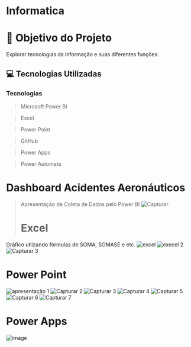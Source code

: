 # Informatica
# 🎯 Objetivo do Projeto

Explorar tecnologias da informação e suas diferentes funções.

## 💻 Tecnologias Utilizadas

 ###  Tecnologias 
 > Microsoft Power BI

 > Excel

> Power Point

 > GitHub

> Power Apps

> Power Automate

# Dashboard Acidentes Aeronáuticos
> Apresentação de Coleta de Dados pelo Power BI
![Capturar](https://github.com/isabelacardd/PROVA-INF/assets/163482917/2fe7bcf0-5166-4085-9822-bbd69897c1ab)
> # Excel

Gráfico utlizando fórmulas de SOMA, SOMASE e etc.
![excel](https://github.com/NicoleJoaquim/Inform-tica/assets/163483732/83a2e2b9-6749-4e8b-9f66-bc3711174d28)
![execel 2](https://github.com/NicoleJoaquim/Inform-tica/assets/163483732/eeefc1c3-606d-4a22-82b5-b07ac4273039)
![Capturar 3](https://github.com/NicoleJoaquim/Inform-tica/assets/163483732/85f8e083-9452-4460-a0ad-d87046b0077b)

# Power Point
![apresentação 1](https://github.com/NicoleJoaquim/Inform-tica/assets/163483732/4211f201-2ff3-45cc-9ce5-75a49ba59ea2)
![Capturar 2](https://github.com/NicoleJoaquim/Inform-tica/assets/163483732/63340e34-9325-4a90-9b23-fd6c4525d639)
![Capturar 3](https://github.com/NicoleJoaquim/Inform-tica/assets/163483732/a2b19df9-3558-479c-9b2d-951d5ec39472)
![Capturar 4](https://github.com/NicoleJoaquim/Inform-tica/assets/163483732/fa019ef7-dd1a-4e5b-af89-85f9f480becd)
![Capturar 5](https://github.com/NicoleJoaquim/Inform-tica/assets/163483732/49c5b505-8817-4355-89b5-68ab04266d45)
![Capturar 6](https://github.com/NicoleJoaquim/Inform-tica/assets/163483732/c91b2673-0146-4b7e-aa66-fc8f7e8703ee)
![Capturar 7](https://github.com/NicoleJoaquim/Inform-tica/assets/163483732/760848f7-6868-4839-9b09-649bf9a39a5f)

# Power Apps
![image](https://github.com/NicoleJoaquim/Inform-tica/assets/163483732/d3806264-549f-40f8-b7fe-4747a67b74e9)

